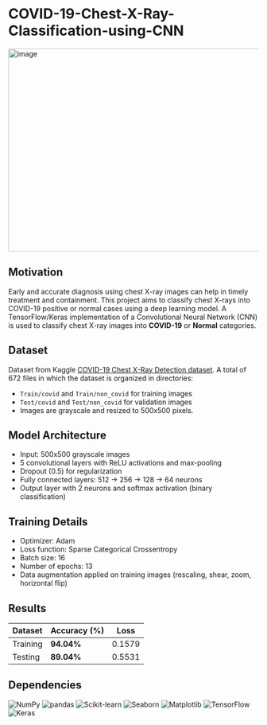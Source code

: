 # COVID-19-Chest-X-Ray-Classification-using-CNN
<img width="945" height="408" alt="image" src="https://github.com/user-attachments/assets/4382f53d-d496-42e7-90b6-6b648d05ac83" />

## Motivation 
Early and accurate diagnosis using chest X-ray images can help in timely treatment and containment. This project aims to classify chest X-rays into COVID-19 positive or normal cases using a deep learning model. A TensorFlow/Keras implementation of a Convolutional Neural Network (CNN) is used to classify chest X-ray images into **COVID-19** or **Normal** categories.

## Dataset
Dataset from Kaggle [COVID-19 Chest X-Ray Detection dataset](https://www.kaggle.com/datasets/akhilkasare/covid19-chest-xray-detection/data). A total of 672 files in which the dataset is organized in directories:
  - `Train/covid` and `Train/non_covid` for training images
  - `Test/covid` and `Test/non_covid` for validation images
- Images are grayscale and resized to 500x500 pixels.

## Model Architecture
- Input: 500x500 grayscale images
- 5 convolutional layers with ReLU activations and max-pooling
- Dropout (0.5) for regularization
- Fully connected layers: 512 → 256 → 128 → 64 neurons
- Output layer with 2 neurons and softmax activation (binary classification)

## Training Details
- Optimizer: Adam
- Loss function: Sparse Categorical Crossentropy
- Batch size: 16
- Number of epochs: 13
- Data augmentation applied on training images (rescaling, shear, zoom, horizontal flip)


## Results
| Dataset  | Accuracy (%) | Loss   |
| -------- | ------------ | ------ |
| Training | **94.04%**   | 0.1579 |
| Testing  | **89.04%**   | 0.5531 |


## Dependencies

![NumPy](https://img.shields.io/badge/NumPy-1.24.3-blue)
![pandas](https://img.shields.io/badge/pandas-2.0.3-purple)
![Scikit-learn](https://img.shields.io/badge/Scikit--learn-1.6.1-orange)
![Seaborn](https://img.shields.io/badge/Seaborn-0.12.2-red)
![Matplotlib](https://img.shields.io/badge/Matplotlib-3.7.1-green)
![TensorFlow](https://img.shields.io/badge/TensorFlow-2.14.0-orange)
![Keras](https://img.shields.io/badge/Keras-2.14.0-yellow)



